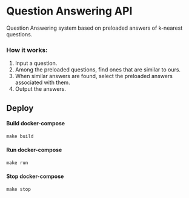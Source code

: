 # Question Answering API
Question Answering system based on  preloaded answers of k-nearest questions.

### How it works:
1) Input a question.
2) Among the preloaded questions, find ones that are similar to ours.
3) When similar answers are found, select the preloaded answers associated with them.
4) Output the answers.

## Deploy

#### Build docker-compose

```makefile
make build
```

#### Run docker-compose

```makefile
make run
```

#### Stop docker-compose

```makefile
make stop
```